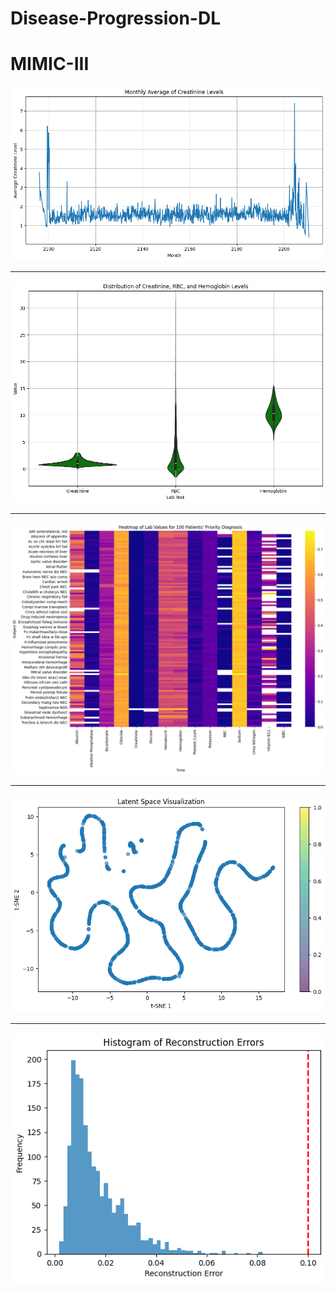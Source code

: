 # Disease-Progression-DL

# MIMIC-III

<img src='results/monthly_average_of_creatinine_levels.png'>

____
<img src='results/distribution_of_creatinine_rbc_and_hemoglobin_levels.png'>

____
<img src='results/heatmap_of_lab_values_for_100_patients_priority_diagnosis.png'>

____
<img src='results/VAE_latent_space.png'>

____
<img src='results/VAE_histogram_of_reconstruction_errors.png'>
